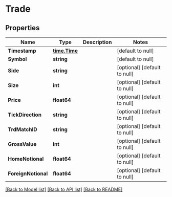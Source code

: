 # Trade

## Properties
Name | Type | Description | Notes
------------ | ------------- | ------------- | -------------
**Timestamp** | [**time.Time**](time.Time.md) |  | [default to null]
**Symbol** | **string** |  | [default to null]
**Side** | **string** |  | [optional] [default to null]
**Size** | **int** |  | [optional] [default to null]
**Price** | **float64** |  | [optional] [default to null]
**TickDirection** | **string** |  | [optional] [default to null]
**TrdMatchID** | **string** |  | [optional] [default to null]
**GrossValue** | **int** |  | [optional] [default to null]
**HomeNotional** | **float64** |  | [optional] [default to null]
**ForeignNotional** | **float64** |  | [optional] [default to null]

[[Back to Model list]](../README.md#documentation-for-models) [[Back to API list]](../README.md#documentation-for-api-endpoints) [[Back to README]](../README.md)


